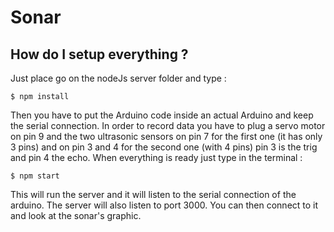 # Sonar

## How do I setup everything ?

Just place go on the nodeJs server folder and type :

`$ npm install`

Then you have to put the Arduino code inside an actual Arduino and keep the serial connection.
In order to record data you have to plug a servo motor on pin 9 and the two ultrasonic sensors 
on pin 7 for the first one (it has only 3 pins) and on pin 3 and 4 for the second one (with 4 pins)
pin 3 is the trig and pin 4 the echo.
When everything is ready just type in the terminal :

`$ npm start`

This will run the server and it will listen to the serial connection of the arduino.
The server will also listen to port 3000. You can then connect to it and look at the sonar's graphic.
